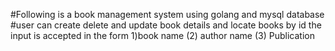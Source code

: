 #Following is a book management system using golang and mysql database
#user can create delete and update book details and locate books by id
the input is accepted in the form 1)book name (2) author name (3) Publication
